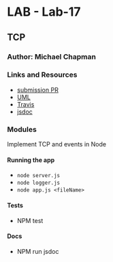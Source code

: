 # LAB - Lab-17

## TCP

### Author: Michael Chapman

### Links and Resources
* [submission PR](https://github.com/michaelchapman-401-advanced-javascript/lab-17/pull/1)
* [UML](./assets/UML.jpg)
* [Travis](https://travis-ci.org/michaelchapman-401-advanced-javascript/lab-17)
* [jsdoc](./confic/docs/index.html)

### Modules
Implement TCP and events in Node

#### Running the app
* `node server.js`
* `node logger.js`
* `node app.js <fileName>`
  
#### Tests
* NPM test

#### Docs
* NPM run jsdoc


